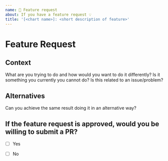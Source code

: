 ```yaml
---
name: 🚀 Feature request
about: If you have a feature request 💡
title: '[<chart name>]: <short description of feature>'
---
```

# Feature Request

## Context

What are you trying to do and how would you want to do it differently?
Is it something you currently you cannot do? Is this related to an issue/problem?

## Alternatives

Can you achieve the same result doing it in an alternative way?

## If the feature request is approved, would you be willing to submit a PR?
<!-- Help can be provided if you need assistance submitting a PR -->

- [ ] Yes
- [ ] No

